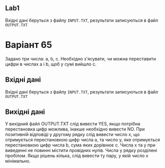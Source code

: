 ## Lab1

Вхідні дані беруться з файлу `INPUT.TXT`, результати записуються в файл `OUTPUT.TXT`

# Варіант 65

Задано три числа: a, b, c. Необхідно з'ясувати, чи можна переставити цифри в числах a і b, щоб у сумі вийшло c.

## Вхідні дані

Вхідні дані беруться з файлу `INPUT.TXT`, результати записуються в файл `OUTPUT.TXT`

## Вихідні дані

У вихідний файл OUTPUT.TXT слід вивести YES, якщо потрібна перестановка цифр можлива, інакше необхідно вивести NO. При позитивній відповіді у другому рядку слід вивести число x, що отримується перестановкою цифр числа a, та число y, яке отримується перестановкою цифр числа b, сума яких дорівнює c. Числа x та y при виведенні не повинні містити провідних нулів. Числа у рядку розділені пробілом. Якщо рішень кілька, слід вивести ту пару, у якій число x мінімально.